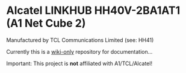 # Alcatel LINKHUB HH40V-2BA1AT1 (A1 Net Cube 2)
Manufactured by TCL Communications Limited (see: HH41)

Currently this is a [wiki-only](https://github.com/froonix/HH40V/wiki) repository for documentation…

Important: This project is **not** affiliated with A1/TCL/Alcatel!
